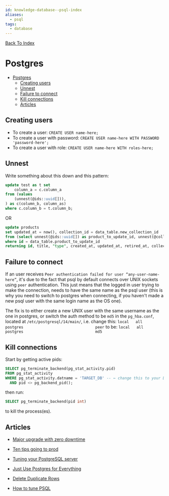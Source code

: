 ```yaml
---
id: knowledge-database--psql-index
aliases:
  - psql
tags:
  - database
---
```


[Back To Index](/knowledge-database/index.md)

# Postgres

<!--toc:start-->
- [Postgres](#postgres)
  - [Creating users](#creating-users)
  - [Unnest](#unnest)
  - [Failure to connect](#failure-to-connect)
  - [Kill connections](#kill-connections)
  - [Articles](#articles)
<!--toc:end-->

## Creating users
  - To create a user: `CREATE USER name-here;`
  - To create a user with password: `CREATE USER name-here WITH PASSWORD 'password-here';`
  - To create a user with role: `CREATE USER name-here WITH roles-here;`

## Unnest
Write something about this down and this pattern:
```sql 
update test as t set
    column_a = c.column_a
from (values
    (unnest(@ids::uuid[])),
) as c(column_b, column_as) 
where c.column_b = t.column_b;
```
OR
```sql 
update products 
set updated_at = now(), collection_id = data_table.new_collection_id
from (select unnest(@ids::uuid[]) as product_to_update_id, unnest(@collection_ids::uuid[]) as new_collection_id) as data_table
where id = data_table.product_to_update_id
returning id, title, "type", created_at, updated_at, retired_at, collection_id, market_id, is_configurable_pack, top_level_collection_id;
```

## Failure to connect
If an user receives `Peer authentication failed for user “any-user-name-here”`, it's due to the fact that
psql by default connects over UNIX sockets using `peer` authentication. This just means that the logged in user
trying to make the connection, needs to have the same name as the psql user (this is why you need to switch to
postgres when connecting, if you haven't made a new psql user with the same login name as the OS one).

The fix is to either create a new UNIX user with the same username as the one in postgres, or switch the auth
method to be `md5` in the `pg_hba.conf`, located at `/etc/postgresql/14/main/`, i.e. change this:
`local   all             postgres                                peer` 
to be:
`local   all             postgres                                md5`

## Kill connections
Start by getting active pids:
```sql 
SELECT pg_terminate_backend(pg_stat_activity.pid)
FROM pg_stat_activity
WHERE pg_stat_activity.datname = 'TARGET_DB' -- ← change this to your DB
  AND pid <> pg_backend_pid();
```
then run:
```sql 
SELECT pg_terminate_backend(pid int)
```
to kill the process(es).

## Articles
- [Major upgrade with zero downtime](https://www.instantdb.com/essays/pg_upgrade)
- [Ten tips going to prod](https://severalnines.com/blog/ten-tips-going-production-postgresql/)
- [Tuning your PostgreSQL server](https://wiki.postgresql.org/wiki/Tuning_Your_PostgreSQL_Server) 
- [Just Use Postgres for Everything](https://www.amazingcto.com/postgres-for-everything/)
- [Delete Duplicate Rows](https://sqlfordevs.com/delete-duplicate-rows)

- [How to tune PSQL](https://pgtune.leopard.in.ua/#/)
